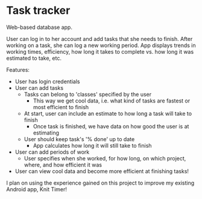 # Task tracker

Web-based database app.

User can log in to her account and add tasks that she needs to finish. After working on a task, she can log a new working period.
App displays trends in working times, efficiency, how long it takes to complete vs. how long it was estimated to take, etc.

Features:
- User has login credentials
- User can add tasks
  - Tasks can belong to 'classes' specified by the user
    - This way we get cool data, i.e. what kind of tasks are fastest or most efficient to finish
  - At start, user can include an estimate to how long a task will take to finish
    - Once task is finished, we have data on how good the user is at estimating
  - User should keep task's '% done' up to date
    - App calculates how long it will still take to finish
- User can add periods of work
  - User specifies when she worked, for how long, on which project, where, and how efficient it was
- User can view cool data and become more efficient at finishing tasks!

I plan on using the experience gained on this project to improve my existing Android app, Knit Timer!
